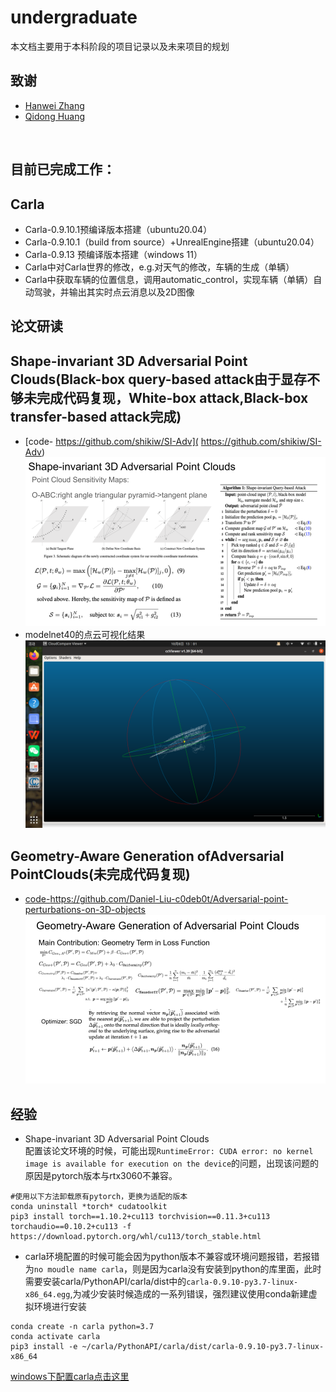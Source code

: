 # undergraduate
本文档主要用于本科阶段的项目记录以及未来项目的规划
<br>

## 致谢

 - [Hanwei Zhang](https://github.com/hanwei0912)
 - [Qidong Huang](https://github.com/shikiw)
<br>

## 目前已完成工作：
## Carla
* Carla-0.9.10.1预编译版本搭建（ubuntu20.04）
* Carla-0.9.10.1（build from source）+UnrealEngine搭建（ubuntu20.04）
* Carla-0.9.13 预编译版本搭建（windows 11）
* Carla中对Carla世界的修改，e.g.对天气的修改，车辆的生成（单辆）
* Carla中获取车辆的位置信息，调用automatic_control，实现车辆（单辆）自动驾驶，并输出其实时点云消息以及2D图像

## 论文研读
## Shape-invariant 3D Adversarial Point Clouds(Black-box query-based attack由于显存不够未完成代码复现，White-box attack,Black-box transfer-based attack完成)
* [code- https://github.com/shikiw/SI-Adv]( https://github.com/shikiw/SI-Adv)  
![figure1](https://github.com/memory009/undergraduate/blob/main/figure/Shape-invariant%203D%20Adversarial%20Point%20Clouds.png)
* modelnet40的点云可视化结果
![figure2](https://github.com/memory009/undergraduate/blob/main/figure/modelnet40%20airplane%E5%8F%AF%E8%A7%86%E5%8C%96.png)

## Geometry-Aware Generation ofAdversarial PointClouds(未完成代码复现)
* [code-https://github.com/Daniel-Liu-c0deb0t/Adversarial-point-perturbations-on-3D-objects ](https://github.com/Daniel-Liu-c0deb0t/Adversarial-point-perturbations-on-3D-objects)
![figure3](https://github.com/memory009/undergraduate/blob/main/figure/Geometry-Aware%20Generation%20ofAdversarial%20PointClouds.png)

## 经验
* Shape-invariant 3D Adversarial Point Clouds  
配置该论文环境的时候，可能出现```RuntimeError: CUDA error: no kernel image is available for execution on the device```的问题，出现该问题的原因是pytorch版本与rtx3060不兼容。
```
#使用以下方法卸载原有pytorch，更换为适配的版本
conda uninstall *torch* cudatoolkit
pip3 install torch==1.10.2+cu113 torchvision==0.11.3+cu113 torchaudio==0.10.2+cu113 -f https://download.pytorch.org/whl/cu113/torch_stable.html
```

* carla环境配置的时候可能会因为python版本不兼容或环境问题报错，若报错为```no moudle name carla```，则是因为carla没有安装到python的库里面，此时需要安装carla/PythonAPI/carla/dist中的```carla-0.9.10-py3.7-linux-x86_64.egg```,为减少安装时候造成的一系列错误，强烈建议使用conda新建虚拟环境进行安装
```
conda create -n carla python=3.7
conda activate carla 
pip3 install -e ~/carla/PythonAPI/carla/dist/carla-0.9.10-py3.7-linux-x86_64
```
[windows下配置carla点击这里](https://github.com/memory009/CARLA-installation-windows-#readme)






